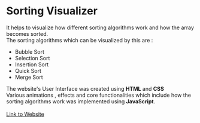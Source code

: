# Sorting Visualizer
It helps to visualize how different sorting algorithms work and how the array becomes sorted. </br>
The sorting algorithms which can be visualized by this are : 
- Bubble Sort 
- Selection Sort
- Insertion Sort
- Quick Sort
- Merge Sort

The website's User Interface was created using **HTML** and **CSS** </br>
Various animations , effects and core functionalities which include how the sorting algorithms work was implemented using **JavaScript**. </br>
</br>
[Link to Website](https://himanshu-sorting-algo.netlify.app/)
